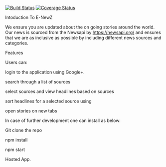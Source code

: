 [![Build Status](https://travis-ci.org/Ewanjiru/NewsApp.svg?branch=master)](https://travis-ci.org/Ewanjiru/NewsApp) [![Coverage Status](https://coveralls.io/repos/github/Ewanjiru/NewsApp/badge.svg?branch=master)](https://coveralls.io/github/Ewanjiru/NewsApp?branch=master)

Intoduction To E-NewZ

We ensure you are updated about the on going stories around the world. Our news is sourced from the Newsapi by https://newsapi.org/ and ensures that we are as inclusive as possible by including different news sources and categories.


Features

Users can:

 login to the application using Google+.

 search through a list of sources

 select sources and view headlines based on sources

 sort headlines for a selected source using

 open stories on new tabs


In case of further development one can install as below:

 Git clone the repo

 npm install 

 npm start 

Hosted App.


